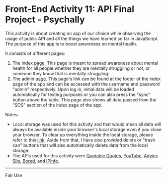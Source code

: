 # Front-End Activity 11: API Final Project - Psychally

This activity is about creating an app of our choice while observing the usage of public API and all the things we have learned so far in JavaScript. The purpose of this app is to boost awareness on mental health.

It consists of different pages:

1. The index [page](https://patricklsamson.github.io/batch8-activities/a11-api-final-project/index.html). This page is meant to spread awareness about mental health for all people whether they are mentally struggling or not, or someone they know that is mentally struggling.
1. The admin [page](https://patricklsamson.github.io/batch8-activities/a11-api-final-project/admin.html). This page's link can be found at the footer of the index page of the app and can be accessed with the username and password "admin" respectively. Upon log in, initial data will be loaded automatically for testing purposes or you can also press the "sync" button above the table. This page also shows all data passed from the "SOS" section of the index page of the app.

Notes:

- Local storage was used for this activity and that would mean all data will always be available inside your browser's local storage even if you close your browser. To clear up everything inside the local storage, please refer to this [link](https://intercom.help/scoutpad/en/articles/3478364-how-to-clear-local-storage-of-web-browser). Aside from that, I have also provided delete or "trash can" buttons that will also automatically delete data from the local storage.
- The APIs used for this activity were [Quotable Quotes](https://github.com/lukePeavey/quotable), [YouTube](https://developers.google.com/youtube/), [Advice Slip](https://api.adviceslip.com/), [Bored](https://www.boredapi.com/), and [IPinfo](https://ipinfo.io/developers).

---

Fair Use
